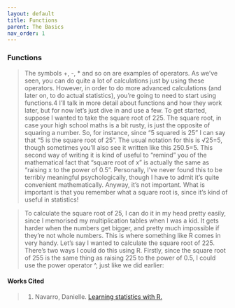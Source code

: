 ```yaml
---
layout: default
title: Functions
parent: The Basics
nav_order: 1
---
```

### **Functions**

> The symbols +, -, * and so on are examples of operators. As we’ve seen, you can do quite a lot of calculations just by using these operators. However, in order to do more advanced calculations (and later on, to do actual statistics), you’re going to need to start using functions.4 I’ll talk in more detail about functions and how they work later, but for now let’s just dive in and use a few. To get started, suppose I wanted to take the square root of 225. The square root, in case your high school maths is a bit rusty, is just the opposite of squaring a number. So, for instance, since “5 squared is 25” I can say that “5 is the square root of 25”. The usual notation for this is √25=5, though sometimes you’ll also see it written like this 250.5=5. This second way of writing it is kind of useful to “remind” you of the mathematical fact that “square root of x” is actually the same as “raising x to the power of 0.5”. Personally, I’ve never found this to be terribly meaningful psychologically, though I have to admit it’s quite convenient mathematically. Anyway, it’s not important. What is important is that you remember what a square root is, since it’s kind of useful in statistics!

> To calculate the square root of 25, I can do it in my head pretty easily, since I memorised my multiplication tables when I was a kid. It gets harder when the numbers get bigger, and pretty much impossible if they’re not whole numbers. This is where something like R comes in very handy. Let’s say I wanted to calculate the square root of 225. There’s two ways I could do this using R. Firstly, since the square root of 255 is the same thing as raising 225 to the power of 0.5, I could use the power operator ^, just like we did earlier:

#### **Works Cited**
> 1. Navarro, Danielle. [Learning statistics with R.](https://learningstatisticswithr.com/)
